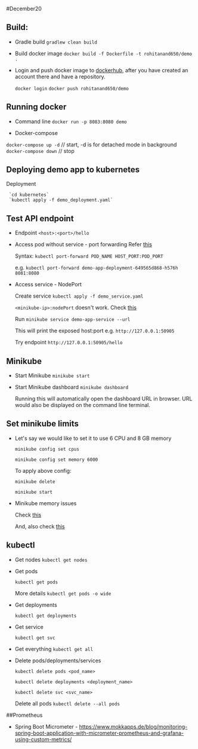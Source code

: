 #December20

## Build:
* Gradle build `gradlew clean build`

* Build docker image `docker build -f Dockerfile -t rohitanand650/demo .`

* Login and push docker image to [dockerhub](http://hub.docker.com), after you have created an account there and have a repository.
   
   `docker login` 
   `docker push rohitanand650/demo`

## Running docker 
* Command line
 `docker run -p 8083:8080 demo`

* Docker-compose

 `docker-compose up -d` // start, -d is for detached mode in background
 `docker-compose down` // stop 
 
## Deploying demo app to kubernetes

Deployment

     `cd kubernetes`
     `kubectl apply -f demo_deployment.yaml`

## Test API endpoint

* Endpoint `<host>:<port>/hello`
 
* Access pod without service - port forwarding 
    Refer [this](https://stackoverflow.com/questions/40767164/expose-port-in-minikube)
    
    Syntax: `kubectl port-forward POD_NAME HOST_PORT:POD_PORT`
    
    e.g. `kubectl port-forward demo-app-deployment-649565d868-h576h 8081:8080`

* Access service - NodePort

  Create service 
  `kubectl apply -f demo_service.yaml`

  `<minikube-ip>:nodePort`  doesn't work.
  Check [this](https://stackoverflow.com/questions/62375642/minikube-ip-returns-127-0-0-1-kubernetes-nodeport-service-not-accessable)     
  
  Run `minikube service demo-app-service --url`
  
  This will print the exposed host:port
  e.g. `http://127.0.0.1:50905`
  
  Try endpoint `http://127.0.0.1:50905/hello`
  

## Minikube 
    
* Start Minikube 
    `minikube start`

* Start Minikube dashboard
    `minikube dashboard`
    
  Running this will automatically open the dashboard URL in browser.
  URL would also be displayed on the command line terminal.
  
## Set minikube limits 

* Let's say we would like to set it to use 6 CPU and 8 GB memory
   
   `minikube config set cpus `
   
   `minikube config set memory 6000`
    
    To apply above config:
   
   `minikube delete`
   
   `minikube start`


* Minikube memory issues 
   
   Check [this](https://stackoverflow.com/questions/64995076/why-kubernete-pod-reports-insufficient-memory-even-if-there-are-free-memory-on) 

   And, also check [this](https://github.com/kubernetes/minikube/issues/8892)

## kubectl

* Get nodes 
    `kubectl get nodes`

* Get pods 
    
    `kubectl get pods`
    
   More details
    `kubectl get pods -o wide` 

* Get deployments 

    `kubectl get deployments`

* Get service 
    
    `kubectl get svc`

* Get everything 
    `kubectl get all`

* Delete pods/deployments/services

    `kubectl delete pods <pod_name>`
    
    `kubectl delete deployments <deployment_name>`
    
    `kubectl delete svc <svc_name>`
    
   Delete all pods 
    `kubectl delete --all pods`  
    
##Prometheus

* Spring Boot Micrometer - https://www.mokkapps.de/blog/monitoring-spring-boot-application-with-micrometer-prometheus-and-grafana-using-custom-metrics/



